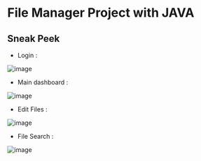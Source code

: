 # File Manager Project with JAVA
## Sneak Peek

+ Login :

![image](https://github.com/MohamedTlili7/File-Manager/assets/96881911/06c75c04-3d2f-4715-8d6c-8233f05197cc)

+ Main dashboard :

![image](https://github.com/MohamedTlili7/File-Manager/assets/96881911/4cdf4b08-0f8e-417c-a586-390a1f666055)

+ Edit Files :

![image](https://github.com/MohamedTlili7/File-Manager/assets/96881911/ac83b548-20ad-4959-9c27-7e861e2abd5b)

+ File Search :

![image](https://github.com/MohamedTlili7/File-Manager/assets/96881911/c85f2f60-01dc-45e4-a51e-5dca131fca6d)

